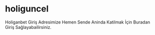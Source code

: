 # holiguncel
Holiganbet Giriş Adresimize Hemen Sende Aninda Katilmak İçin Buradan Giriş Sağlayabailirsiniz.

